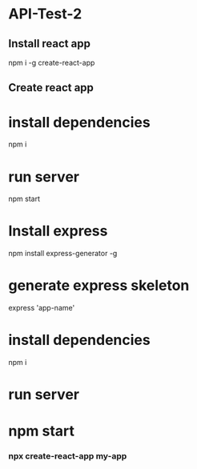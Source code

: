 # API-Test-2

## Install react app
npm i -g create-react-app

## Create react app

# install dependencies
npm i

# run server
npm start

# Install express
npm install express-generator -g

# generate express skeleton
express 'app-name'

# install dependencies
npm i

# run server
npm start
=======
### npx create-react-app my-app
